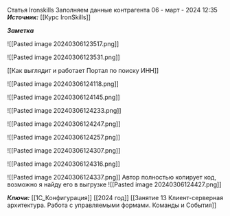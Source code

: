 
Статья Ironskills Заполняем данные контрагента
 06 - март - 2024  12:35 
***Источник:***  [[Курс IronSkills]] 

***Заметка*** 

![[Pasted image 20240306123517.png]]

![[Pasted image 20240306123531.png]]

[[Как выглядит и работает Портал по поиску ИНН]]

![[Pasted image 20240306124118.png]]

![[Pasted image 20240306124145.png]]

![[Pasted image 20240306124233.png]]

![[Pasted image 20240306124247.png]]

![[Pasted image 20240306124257.png]]

![[Pasted image 20240306124307.png]]

![[Pasted image 20240306124316.png]]

![[Pasted image 20240306124337.png]]
Автор полностью копирует код, возможно я найду его в выгрузке
![[Pasted image 20240306124427.png]]



***Ключи:*** [[1С_Конфигурация]] [[2024 год]]  [[Занятие 13 Клиент-серверная архитектура. Работа с управляемыми формами. Команды и События]]
